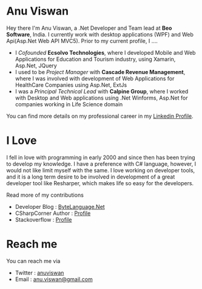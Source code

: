 # Anu Viswan

Hey there I'm Anu Viswan, a .Net Developer and Team lead at **Beo Software**, India. I currently work with desktop applications (WPF) and Web Api(Asp.Net Web API MVC5). Prior to my current profile, I ....

* I _Cofounded_ **Ecsolvo Technologies**, where I developed Mobile and Web Applications for Education and Tourism industry, using Xamarin, Asp.Net, JQuery 
* I used to be _Project Manager_ with **Cascade Revenue Management**, where I was involved with development of Web Applications for HealthCare Companies using Asp.Net, ExtJs 
* I was a _Principal Technical Lead_ with **Calpine Group**, where I worked with Desktop and Web applications using .Net Winforms, Asp.Net for companies working in Life Science domain

You can find more details on my professional career in my [Linkedin Profile](https://www.linkedin.com/in/anuviswan/). 

# I Love

I fell in love with programming in early 2000 and since then has been trying to develop my knowledge. I have a preference with C# language, however, I would not like limit myself with the same. I love working on developer tools, and it is a long term desire to be involved in development of a great developer tool like Resharper, which makes life so easy for the developers.

Read more of my contributions 
* Developer Blog : [ByteLanguage.Net](www.bytelanguage.net)
* CSharpCorner Author : [Profile](https://www.c-sharpcorner.com/members/anu.viswan)
* Stackoverflow : [Profile](https://stackoverflow.com/users/7299782/anu-viswan)



# Reach me
You can reach me via
* Twitter : [anuviswan](https://twitter.com/anuviswan)
* Email : anu.viswan@gmail.com

<!--

# Dmitry Lyalin @lyalindotcom
Hi! 😸, I'm Dmitry—a senior Program Manager (PM) at Microsoft, I work on XAML tools for desktop developers (WPF/UWP), Xamarin.Forms and .NET MAUI. Previously I worked in developer marketing helping run big developer events like Build, .NET Conf and Connect();. I also launched Visual Studio releases a few times, branded a few things (hello CodeLens) and was the Product Manager who launched Azure DevOps.

**I've had a long career so here are six highlights to help you get to know me better**

Before developer marketing and Program Management...

* 👨‍💻 I used to be a developer in **Microsoft Consulting Services**, where I worked on some WPF, Silverlight and ASP.NET Projects 
* 🤝 I spent some time working in **Microsoft Premier Support**, I was an ADM there building and delivering hands-on training around agile, ASP.NET web development and C#. I also helped customers know what the new technology was coming and helped them through issues
* 📱 I built some **Windows Phone** apps for myself and others when that was a thing as an independent developer
* 🎙 I used to have a **Podcast** called the Connected Show with my buddy Peter. I've also **presented at many developer events** on various topics and hosted others as guests on [Microsoft Channel 9 shows](https://channel9.msdn.com/Niners/LyalinDotCom)
* 🕸 I was a **web developer** for most of my career when I was a developer, I worked at everything from banks to startups. I had many job titles from junior developer to team lead and even architected a few things
* 🚔 In my youth I was a volunteer **NYPD Auxiliary Police Officer** for closer to six years, my experience didn't reflect what is going on in our society today and we badly need major reform in this country **#BlackLivesMatter**

You can find a bunch more details on LinkedIn: https://www.linkedin.com/in/dmitrylyalin/

# Talk to me
You can reach me on Twitter: https://www.twitter.com/lyalindotcom

**anuviswan/anuviswan** is a ✨ _special_ ✨ repository because its `README.md` (this file) appears on your GitHub profile.

Here are some ideas to get you started:

- 🔭 I’m currently working on ...
- 🌱 I’m currently learning ...
- 👯 I’m looking to collaborate on ...
- 🤔 I’m looking for help with ...
- 💬 Ask me about ...
- 📫 How to reach me: ...
- 😄 Pronouns: ...
- ⚡ Fun fact: ...
-->

